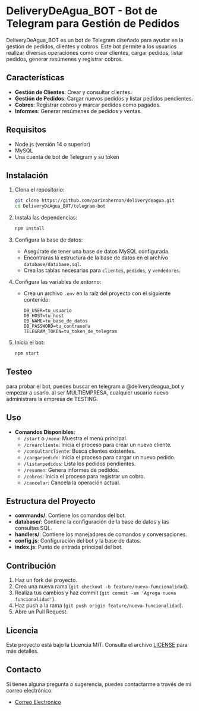 # DeliveryDeAgua_BOT - Bot de Telegram para Gestión de Pedidos

DeliveryDeAgua_BOT es un bot de Telegram diseñado para ayudar en la gestión de pedidos, clientes y cobros. Este bot permite a los usuarios realizar diversas operaciones como crear clientes, cargar pedidos, listar pedidos, generar resúmenes y registrar cobros.

## Características

- **Gestión de Clientes**: Crear y consultar clientes.
- **Gestión de Pedidos**: Cargar nuevos pedidos y listar pedidos pendientes.
- **Cobros**: Registrar cobros y marcar pedidos como pagados.
- **Informes**: Generar resúmenes de pedidos y ventas.

## Requisitos

- Node.js (versión 14 o superior)
- MySQL
- Una cuenta de bot de Telegram y su token

## Instalación

1. Clona el repositorio:

   ```bash
   git clone https://github.com/parinohernan/deliverydeagua.git
   cd DeliveryDeAgua_BOT/telegram-bot
   ```

2. Instala las dependencias:

   ```bash
   npm install
   ```

3. Configura la base de datos:

   - Asegúrate de tener una base de datos MySQL configurada.
   - Encontraras la estructura de la base de datos en el archivo `database/database.sql`.
   - Crea las tablas necesarias para `clientes`, `pedidos`, y `vendedores`.

4. Configura las variables de entorno:

   - Crea un archivo `.env` en la raíz del proyecto con el siguiente contenido:
     ```plaintext
     DB_USER=tu_usuario
     DB_HOST=tu_host
     DB_NAME=tu_base_de_datos
     DB_PASSWORD=tu_contraseña
     TELEGRAM_TOKEN=tu_token_de_telegram
     ```

5. Inicia el bot:

   ```bash
   npm start
   ```

## Testeo

para probar el bot, puedes buscar en telegram a @deliverydeagua_bot y empezar a usarlo.
al ser MULTIEMPRESA, cualquier usuario nuevo administrara la empresa de TESTING.

## Uso

- **Comandos Disponibles**:
  - `/start` o `/menu`: Muestra el menú principal.
  - `/crearcliente`: Inicia el proceso para crear un nuevo cliente.
  - `/consultarcliente`: Busca clientes existentes.
  - `/cargarpedido`: Inicia el proceso para cargar un nuevo pedido.
  - `/listarpedidos`: Lista los pedidos pendientes.
  - `/resumen`: Genera informes de pedidos.
  - `/cobros`: Inicia el proceso para registrar un cobro.
  - `/cancelar`: Cancela la operación actual.

## Estructura del Proyecto

- **commands/**: Contiene los comandos del bot.
- **database/**: Contiene la configuración de la base de datos y las consultas SQL.
- **handlers/**: Contiene los manejadores de comandos y conversaciones.
- **config.js**: Configuración del bot y la base de datos.
- **index.js**: Punto de entrada principal del bot.

## Contribución

1. Haz un fork del proyecto.
2. Crea una nueva rama (`git checkout -b feature/nueva-funcionalidad`).
3. Realiza tus cambios y haz commit (`git commit -am 'Agrega nueva funcionalidad'`).
4. Haz push a la rama (`git push origin feature/nueva-funcionalidad`).
5. Abre un Pull Request.

## Licencia

Este proyecto está bajo la Licencia MIT. Consulta el archivo [LICENSE](LICENSE) para más detalles.

## Contacto

Si tienes alguna pregunta o sugerencia, puedes contactarme a través de mi correo electrónico:

- [Correo Electrónico](mailto:parinohernan@gmail.com)

